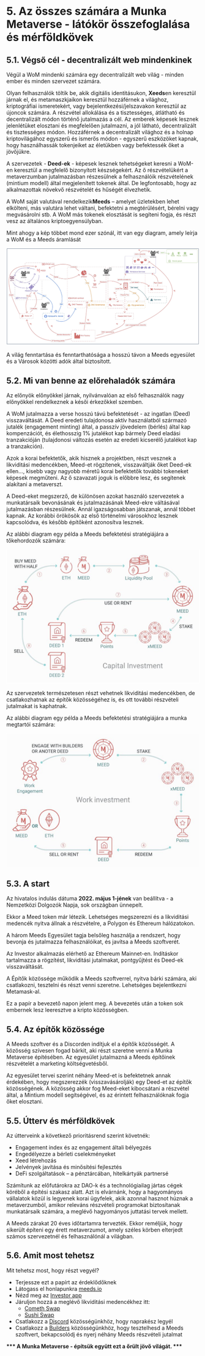 # 5. Az összes számára a Munka Metaverse - látókör összefoglalása és mérföldkövek

## 5.1. Végső cél - decentralizált web mindenkinek

Végül a WoM mindenki számára egy decentralizált web világ - minden ember és minden szervezet számára.

Olyan felhasználók töltik be, akik digitális identitásukon, **Xeeds**en keresztül járnak el, és metamaszkjaikon keresztül hozzáférnek a világhoz, kriptográfiai ismeretekért, vagy bejelentkezési/jelszavakon keresztül az újoncok számára. A részvétel allokálása és a tisztességes, átlátható és decentralizált módon történő jutalmazás a cél. Az emberek képesek lesznek jelenlétüket elosztani és megfelelően jutalmazni, a jól látható, decentralizált és tisztességes módon. Hozzáférnek a decentralizált világhoz és a holnap kriptovilágához egyszerű és ismerős módon - egyszerű eszközöket kapnak, hogy használhassák tokenjeiket az életükben vagy befektessék őket a jövőjükre.

A szervezetek - **Deed-ek** - képesek lesznek tehetségeket keresni a WoM-en keresztül a megfelelő bizonyított készségekért. Az ő részvételükért a metaverzumban jutalmazásban részesülnek a felhasználóik részvételének (mintium modell) által megjelenített tokenek által. De legfontosabb, hogy az alkalmazottak növekvő részvételét és hűségét élvezhetik.

A WoM saját valutával rendelkezik**Meeds** – amelyet üzletekben lehet elkölteni, más valutára lehet váltani, befektetni a megtérülésért, bérelni vagy megvásárolni stb. A WoM más tokenek elosztását is segíteni fogja, és részt vesz az általános kriptoegyensúlyban.

Mint ahogy a kép többet mond ezer szónál, itt van egy diagram, amely leírja a WoM és a Meeds áramlását

![WoM és Meed áramlatok](en/img/wom-flows.png)

A világ fenntartása és fenntarthatósága a hosszú távon a Meeds egyesület és a Városok közötti adók által biztosított.

## 5.2. Mi van benne az előrehaladók számára

Az előnyök előnyökkel járnak, nyilvánvalóan az első felhasználók nagy előnyökkel rendelkeznek a késői érkezőkkel szemben.

A WoM jutalmazza a verse hosszú távú befektetését - az ingatlan (Deed) visszaváltását. A Deed eredeti tulajdonosa aktív használatból származó jutalék (engagement minting) által, a passzív jövedelem (bérlés) által kap kompenzációt, és élethosszig 1% jutalékot kap bármely Deed eladási tranzakcióján (tulajdonosi változás esetén az eredeti kicserélő jutalékot kap a tranzakción).

Azok a korai befektetők, akik hisznek a projektben, részt vesznek a likviditási medencékben, Meed-et rögzítenek, visszaváltják őket Deed-ek ellen..., kisebb vagy nagyobb méretű korai befektetők további tokeneket képesek megműteni. Az ő szavazati joguk is előbbre lesz, és segítenek alakítani a metaverszt.

A Deed-eket megszerző, de különösen azokat használó szervezetek a munkatársaik bevonásának és jutalmazásának Meed-ekre váltásával jutalmazásban részesülnek. Annál igazságosabban játszanak, annál többet kapnak. Az korábbi örökösök az első történelmi városokhoz lesznek kapcsolódva, és később építőként azonosítva lesznek.

Az alábbi diagram egy példa a Meeds befektetési stratégiájára a tőkehordozók számára:

![Meeds befektetési stratégiája tőkehordozók számára](en/img/invest-capital.png)

Az szervezetek természetesen részt vehetnek likviditási medencékben, de csatlakozhatnak az építők közösségéhez is, és ott további részvételi jutalmakat is kaphatnak.

Az alábbi diagram egy példa a Meeds befektetési stratégiájára a munka megtartói számára:

![Meeds befektetési stratégiája a munka megtartói számára](en/img/invest-work.png)

## 5.3. A start

Az hivatalos indulás dátuma **2022. május 1-jének** van beállítva - a Nemzetközi Dolgozók Napja, sok országban ünnepelt.

Ekkor a Meed token már létezik. Lehetséges megszerezni és a likviditási medencék nyitva állnak a részvételre, a Polygon és Ethereum hálózatokon.

A három Meeds Egyesület tagja belsőleg használja a rendszert, hogy bevonja és jutalmazza felhasználóikat, és javítsa a Meeds szoftverét.

Az Investor alkalmazás elérhető az Ethereum Mainnet-en. Indításkor tartalmazza a rögzítést, likviditási jutalmakat, pontgyűjtést és Deed-ek visszaváltását.

A Építők közössége működik a Meeds szoftverrel, nyitva bárki számára, aki csatlakozni, tesztelni és részt venni szeretne. Lehetséges bejelentkezni Metamask-al.

Ez a papír a bevezető napon jelent meg. A bevezetés után a token sok embernek lesz leeresztve a kripto közösségben.

## 5.4. Az építők közössége

A Meeds szoftver és a Discorden indítjuk el a építők közösségét. A közösség szívesen fogad bárkit, aki részt szeretne venni a Munka Metaverse építésében. Az egyesület jutalmazná a Meeds építőinek részvételét a marketing költségvetésből.

Az egyesület tervei szerint néhány Meed-et is befektetnek annak érdekében, hogy megszerezzék (visszavásárolják) egy Deed-et az építők közösségének. A közösség akkor fog Meed-eket kibocsátani a részvétel által, a Mintium modell segítségével, és az érintett felhasználóknak fogja őket elosztani.

## 5.5. Útterv és mérföldkövek

Az útterveink a következő prioritásrend szerint követnék:

- Engagement index és az engagement általi bélyegzés
- Engedélyezze a bérleti cselekményeket
- Xeed létrehozás
- Jelvények javítása és minősítési fejlesztés
- DeFi szolgáltatások – a pénztárcában, hitelkártyák partnersé

Számítunk az előfutárokra az DAO-k és a technológiailag jártas cégek köréből a építési szakasz alatt. Azt is elvárnánk, hogy a hagyományos vállalatok közül is legyenek korai ügyfelek, akik azonnal hasznot húznak a metaverzumból, amikor releváns részvételi programokat biztosítanak munkatársaik számára, a meglévő hagyományos juttatási tervek mellett.

A Meeds zárakat 20 éves időtartamra tervezték. Ekkor reméljük, hogy sikerült építeni egy érett metaverzumot, amely széles körben elterjedt számos szervezetnél és felhasználónál a világban.

## 5.6. Amit most tehetsz

Mit tehetsz most, hogy részt vegyél?

- Terjessze ezt a papírt az érdeklődőknek
- Látogass el honlapunkra [meeds.io](https://www.meeds.io/)
- Nézd meg az [Investor app](https://meeds.io/investors)
- Járuljon hozzá a meglévő likviditási medencékhez itt:
  - [Cometh Swap](https://swap.cometh.io/)
  - [Sushi Swap](https://sushi.com)
- Csatlakozz a [Discord](https://discord.com/invite/hAuADSq3) közösségünkhöz, hogy naprakész legyél
- Csatlakozz a [Builders](https://meeds.io/builders) közösségünkhöz, hogy tesztelhesd a Meeds szoftvert, bekapcsolódj és nyerj néhány Meeds részvételi jutalmat

**\*\*\* A Munka Metaverse - építsük együtt ezt a őrült jövő világát. \*\*\***